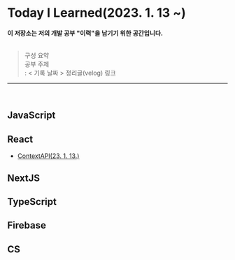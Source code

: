 # Today I Learned(2023. 1. 13 ~)

<strong>이 저장소는 저의 개발 공부 "이력"을 남기기 위한 공간입니다.</strong></br></br>

> 구성 요약</br>
> 공부 주제</br>
> : < 기록 날짜 > 정리글(velog) 링크

---

</br>

## JavaScript

## React

- [ContextAPI(23. 1. 13.)](https://velog.io/@bigwave-cho/React-Context-API)

## NextJS

## TypeScript

## Firebase

## CS
